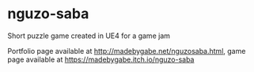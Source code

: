 # nguzo-saba
 Short puzzle game created in UE4 for a game jam
 
 Portfolio page available at http://madebygabe.net/nguzosaba.html, game page available at https://madebygabe.itch.io/nguzo-saba
